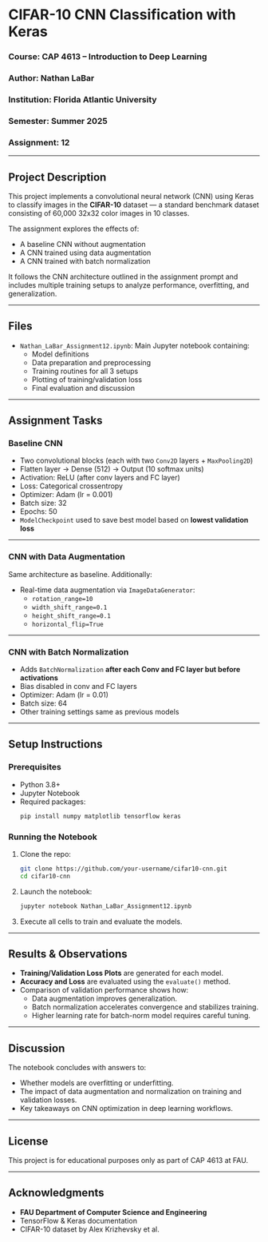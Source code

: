 # CIFAR-10 CNN Classification with Keras

### Course: CAP 4613 – Introduction to Deep Learning  
### Author: Nathan LaBar  
### Institution: Florida Atlantic University  
### Semester: Summer 2025  
### Assignment: 12  

---

##  Project Description

This project implements a convolutional neural network (CNN) using Keras to classify images in the **CIFAR-10** dataset — a standard benchmark dataset consisting of 60,000 32x32 color images in 10 classes.

The assignment explores the effects of:
- A baseline CNN without augmentation
- A CNN trained using data augmentation
- A CNN trained with batch normalization

It follows the CNN architecture outlined in the assignment prompt and includes multiple training setups to analyze performance, overfitting, and generalization.

---

## Files

- `Nathan_LaBar_Assignment12.ipynb`: Main Jupyter notebook containing:
  - Model definitions
  - Data preparation and preprocessing
  - Training routines for all 3 setups
  - Plotting of training/validation loss
  - Final evaluation and discussion

---

## Assignment Tasks

### Baseline CNN

- Two convolutional blocks (each with two `Conv2D` layers + `MaxPooling2D`)
- Flatten layer → Dense (512) → Output (10 softmax units)
- Activation: ReLU (after conv layers and FC layer)
- Loss: Categorical crossentropy
- Optimizer: Adam (lr = 0.001)
- Batch size: 32  
- Epochs: 50  
- `ModelCheckpoint` used to save best model based on **lowest validation loss**

---

### CNN with Data Augmentation

Same architecture as baseline. Additionally:

- Real-time data augmentation via `ImageDataGenerator`:
  - `rotation_range=10`
  - `width_shift_range=0.1`
  - `height_shift_range=0.1`
  - `horizontal_flip=True`

---

### CNN with Batch Normalization

- Adds `BatchNormalization` **after each Conv and FC layer but before activations**
- Bias disabled in conv and FC layers
- Optimizer: Adam (lr = 0.01)
- Batch size: 64
- Other training settings same as previous models

---

## Setup Instructions

### Prerequisites

- Python 3.8+
- Jupyter Notebook
- Required packages:
  ```bash
  pip install numpy matplotlib tensorflow keras
  ```

### Running the Notebook

1. Clone the repo:
   ```bash
   git clone https://github.com/your-username/cifar10-cnn.git
   cd cifar10-cnn
   ```

2. Launch the notebook:
   ```bash
   jupyter notebook Nathan_LaBar_Assignment12.ipynb
   ```

3. Execute all cells to train and evaluate the models.

---

## Results & Observations

- **Training/Validation Loss Plots** are generated for each model.
- **Accuracy and Loss** are evaluated using the `evaluate()` method.
- Comparison of validation performance shows how:
  - Data augmentation improves generalization.
  - Batch normalization accelerates convergence and stabilizes training.
  - Higher learning rate for batch-norm model requires careful tuning.

---

## Discussion

The notebook concludes with answers to:
- Whether models are overfitting or underfitting.
- The impact of data augmentation and normalization on training and validation losses.
- Key takeaways on CNN optimization in deep learning workflows.

---

## License

This project is for educational purposes only as part of CAP 4613 at FAU.

---

## Acknowledgments

- **FAU Department of Computer Science and Engineering**
- TensorFlow & Keras documentation
- CIFAR-10 dataset by Alex Krizhevsky et al.
